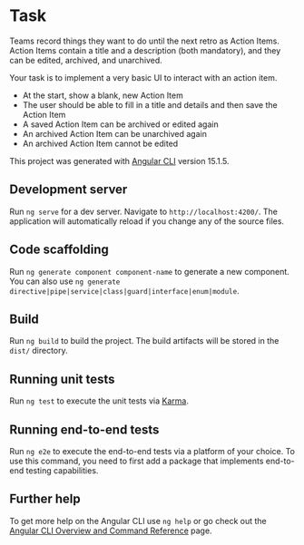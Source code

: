 # Task

Teams record things they want to do until the next retro as Action Items. Action Items contain a title and a description (both mandatory), and they can be edited, archived, and unarchived.

Your task is to implement a very basic UI to interact with an action item.

- At the start, show a blank, new Action Item
- The user should be able to fill in a title and details and then save the Action Item
- A saved Action Item can be archived or edited again
- An archived Action Item can be unarchived again
- An archived Action Item cannot be edited


This project was generated with [Angular CLI](https://github.com/angular/angular-cli) version 15.1.5.

## Development server

Run `ng serve` for a dev server. Navigate to `http://localhost:4200/`. The application will automatically reload if you change any of the source files.

## Code scaffolding

Run `ng generate component component-name` to generate a new component. You can also use `ng generate directive|pipe|service|class|guard|interface|enum|module`.

## Build

Run `ng build` to build the project. The build artifacts will be stored in the `dist/` directory.

## Running unit tests

Run `ng test` to execute the unit tests via [Karma](https://karma-runner.github.io).

## Running end-to-end tests

Run `ng e2e` to execute the end-to-end tests via a platform of your choice. To use this command, you need to first add a package that implements end-to-end testing capabilities.

## Further help

To get more help on the Angular CLI use `ng help` or go check out the [Angular CLI Overview and Command Reference](https://angular.io/cli) page.
